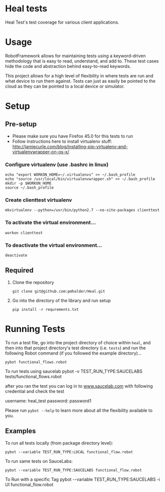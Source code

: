 Heal tests
================
Heal Test's test coverage for various client applications.

Usage
=====
RobotFramework allows for maintaining tests using a keyword-driven methodology that is easy to read, understand, and add to.  These test cases hide the code and abstraction behind easy-to-read keywords.

This project allows for a high level of flexibility in where tests are run and what device to run them against.  Tests can just as easily be pointed to the cloud as they can be pointed to a local device or simulator.



Setup
=====

Pre-setup
---------
* Please make sure you have Firefox 45.0 for this tests to run 
* Follow instructions here to install virtualenv stuff: http://jamiecurle.com/blog/installing-pip-virtualenv-and-virtualenvwrapper-on-os-x/


### Configure virtualenv (use .bashrc in linux)
```
echo "export WORKON_HOME=~/.virtualenvs" >> ~/.bash_profile
echo "source /usr/local/bin/virtualenvwrapper.sh" >> ~/.bash_profile
mkdir -p $WORKON_HOME
source ~/.bash_profile
```

### Create clienttest virtualenv
```
mkvirtualenv --python=/usr/bin/python2.7 --no-site-packages clienttest
```

### To activate the virtual environment...
```
workon clienttest
```

### To deactivate the virtual environment...
```
deactivate
```




Required
--------
1. Clone the repository
    ```
    git clone git@github.com:pmhalder/Heal.git
    ```
2. Go into the directory of the library and run setup 
    ```
    pip install -r requrements.txt
    ```




Running Tests
===========

To run a test file, go into the project directory of choice within `heal`, and then into that project directory's test directory (i.e. `tests`) and run the following Robot command (if you followed the example directory)...
```
pybot functional_flows.robot
```

To run tests using saucelab 
pybot -v TEST_RUN_TYPE:SAUCELABS  tests/functional_flows.robot

after you ran the test you can log in to www.saucelab.com with following credential and check the test 

  username: heal_test 
  password: password1




Please run `pybot --help` to learn more about all the flexibility available to you.

Examples
--------
To run all tests locally (from package directory level):
```
pybot --variable TEST_RUN_TYPE:LOCAL functional_flow.robot
```

To run same tests on SauceLabs:
```
pybot --variable TEST_RUN_TYPE:SAUCELABS functional_flow.robot
```

To Run with a specific Tag 
pybot --variable TEST_RUN_TYPE:SAUCELABS -i UI functional_flow.robot






